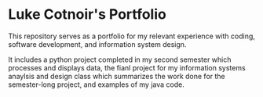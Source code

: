 # Luke Cotnoir's Portfolio
This repository serves as a portfolio for my relevant experience with coding, software development, and information system design.

It includes a python project completed in my second semester which processes and displays data, the fianl project for my information systems anaylsis and design class which summarizes the work done for the semester-long project, and examples of my java code.
